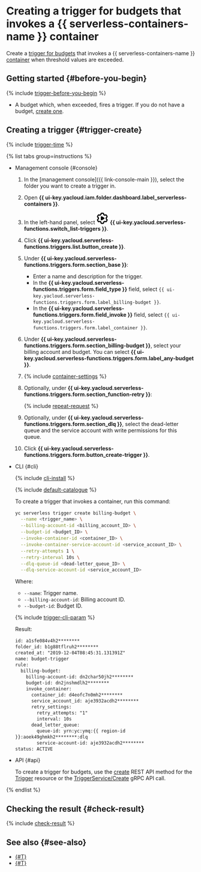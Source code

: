 # Creating a trigger for budgets that invokes a {{ serverless-containers-name }} container

Create a [trigger for budgets](../concepts/trigger/budget-trigger.md) that invokes a {{ serverless-containers-name }} [container](../concepts/container.md) when threshold values are exceeded.

## Getting started {#before-you-begin}

{% include [trigger-before-you-begin](../../_includes/serverless-containers/trigger-before-you-begin.md) %}

* A budget which, when exceeded, fires a trigger. If you do not have a budget, [create one](../../billing/operations/budgets.md).

## Creating a trigger {#trigger-create}

{% include [trigger-time](../../_includes/functions/trigger-time.md) %}

{% list tabs group=instructions %}

- Management console {#console}

    1. In the [management console]({{ link-console-main }}), select the folder you want to create a trigger in.

    1. Open **{{ ui-key.yacloud.iam.folder.dashboard.label_serverless-containers }}**.

    1. In the left-hand panel, select ![image](../../_assets/console-icons/gear-play.svg) **{{ ui-key.yacloud.serverless-functions.switch_list-triggers }}**.

    1. Click **{{ ui-key.yacloud.serverless-functions.triggers.list.button_create }}**.

    1. Under **{{ ui-key.yacloud.serverless-functions.triggers.form.section_base }}**:

       * Enter a name and description for the trigger.
       * In the **{{ ui-key.yacloud.serverless-functions.triggers.form.field_type }}** field, select `{{ ui-key.yacloud.serverless-functions.triggers.form.label_billing-budget }}`.
       * In the **{{ ui-key.yacloud.serverless-functions.triggers.form.field_invoke }}** field, select `{{ ui-key.yacloud.serverless-functions.triggers.form.label_container }}`.

    1. Under **{{ ui-key.yacloud.serverless-functions.triggers.form.section_billing-budget }}**, select your billing account and budget. You can select **{{ ui-key.yacloud.serverless-functions.triggers.form.label_any-budget }}**.

    1. {% include [container-settings](../../_includes/serverless-containers/container-settings.md) %}

    1. Optionally, under **{{ ui-key.yacloud.serverless-functions.triggers.form.section_function-retry }}**:

        {% include [repeat-request](../../_includes/serverless-containers/repeat-request.md) %}

    1. Optionally, under **{{ ui-key.yacloud.serverless-functions.triggers.form.section_dlq }}**, select the dead-letter queue and the service account with write permissions for this queue.

    1. Click **{{ ui-key.yacloud.serverless-functions.triggers.form.button_create-trigger }}**.

- CLI {#cli}

    {% include [cli-install](../../_includes/cli-install.md) %}

    {% include [default-catalogue](../../_includes/default-catalogue.md) %}

    To create a trigger that invokes a container, run this command:

    ```bash
    yc serverless trigger create billing-budget \
      --name <trigger_name> \
      --billing-account-id <billing_account_ID> \
      --budget-id <budget_ID> \
      --invoke-container-id <container_ID> \
      --invoke-container-service-account-id <service_account_ID> \
      --retry-attempts 1 \
      --retry-interval 10s \
      --dlq-queue-id <dead-letter_queue_ID> \
      --dlq-service-account-id <service_account_ID>
    ```

    Where:

    * `--name`: Trigger name.
    * `--billing-account-id`: Billing account ID.
    * `--budget-id`: Budget ID.

    {% include [trigger-cli-param](../../_includes/serverless-containers/trigger-cli-param.md) %}

    Result:

    ```text
    id: a1sfe084v4h2********
    folder_id: b1g88tflruh2********
    created_at: "2019-12-04T08:45:31.131391Z"
    name: budget-trigger
    rule:
      billing-budget:
        billing-account-id: dn2char50jh2********
        budget-id: dn2jnshmdlh2********
        invoke_container:
          container_id: d4eofc7n0mh2********
          service_account_id: aje3932acdh2********
          retry_settings:
            retry_attempts: "1"
            interval: 10s
          dead_letter_queue:
            queue-id: yrn:yc:ymq:{{ region-id }}:aoek49ghmkh2********:dlq
            service-account-id: aje3932acdh2********
    status: ACTIVE
    ```

- API {#api}

  To create a trigger for budgets, use the [create](../triggers/api-ref/Trigger/create.md) REST API method for the [Trigger](../triggers/api-ref/Trigger/index.md) resource or the [TriggerService/Create](../triggers/api-ref/grpc/Trigger/create.md) gRPC API call.

{% endlist %}

## Checking the result {#check-result}

{% include [check-result](../../_includes/serverless-containers/check-result.md) %}

## See also {#see-also}

* [{#T}](../../functions/operations/trigger/budget-trigger-create.md)
* [{#T}](../../api-gateway/operations/trigger/budget-trigger-create.md)
